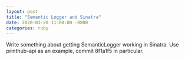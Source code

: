 ```yaml
---
layout: post
title: "Semantic Logger and Sinatra"
date: 2020-03-20 11:00:00 -0800
categories: ruby
---
```

Write something about getting SemanticLogger working in Sinatra. Use printhub-api as an example, commit 8f1a1f5 in particular.
